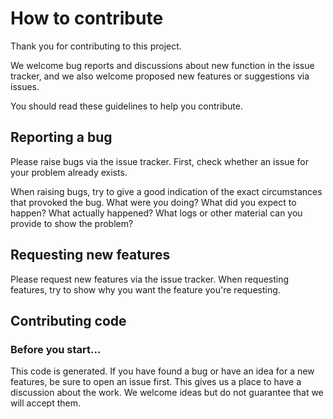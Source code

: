# How to contribute

Thank you for contributing to this project.

We welcome bug reports and discussions about new function in the issue tracker, and we also welcome proposed new features or suggestions via issues.

You should read these guidelines to help you contribute.

## Reporting a bug

Please raise bugs via the issue tracker. First, check whether an issue for your problem already exists.

When raising bugs, try to give a good indication of the exact circumstances that provoked the bug. What were you doing? What did you expect to happen? What actually happened? What logs or other material can you provide to show the problem?

## Requesting new features

Please request new features via the issue tracker. When requesting features, try to show why you want the feature you're requesting.

## Contributing code

### Before you start...

This code is generated. If you have found a bug or have an idea for a new features, be sure to open an issue first. This gives us a place to have a discussion about the work. We welcome ideas but do not guarantee that we will accept them.

